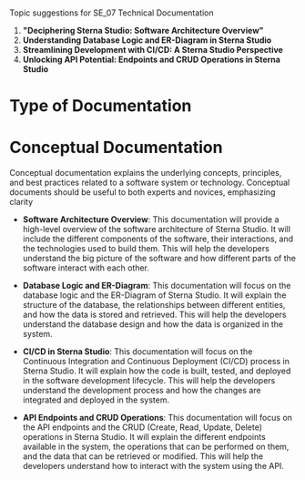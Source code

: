 ###

Topic suggestions for SE_07 Technical Documentation

1. **"Deciphering Sterna Studio: Software Architecture Overview"**
2. **Understanding Database Logic and ER-Diagram in Sterna Studio**
3. **Streamlining Development with CI/CD: A Sterna Studio Perspective**
4. **Unlocking API Potential: Endpoints and CRUD Operations in Sterna Studio**

# Type of Documentation

# Conceptual Documentation

Conceptual documentation explains the underlying concepts, principles, and best practices related to a software system or technology. Conceptual documents should be useful to both experts and novices, emphasizing clarity

- **Software Architecture Overview**: This documentation will provide a high-level overview of the software architecture of Sterna Studio. It will include the different components of the software, their interactions, and the technologies used to build them. This will help the developers understand the big picture of the software and how different parts of the software interact with each other.

- **Database Logic and ER-Diagram**: This documentation will focus on the database logic and the ER-Diagram of Sterna Studio. It will explain the structure of the database, the relationships between different entities, and how the data is stored and retrieved. This will help the developers understand the database design and how the data is organized in the system.

- **CI/CD in Sterna Studio**: This documentation will focus on the Continuous Integration and Continuous Deployment (CI/CD) process in Sterna Studio. It will explain how the code is built, tested, and deployed in the software development lifecycle. This will help the developers understand the development process and how the changes are integrated and deployed in the system.

- **API Endpoints and CRUD Operations**: This documentation will focus on the API endpoints and the CRUD (Create, Read, Update, Delete) operations in Sterna Studio. It will explain the different endpoints available in the system, the operations that can be performed on them, and the data that can be retrieved or modified. This will help the developers understand how to interact with the system using the API.
